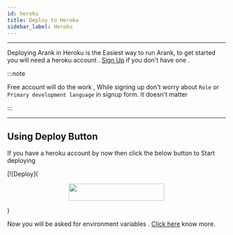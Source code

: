 ```yaml
---
id: heroku
title: Deploy to Heroku
sidebar_label: Heroku
---
```

---
Deploying Arank in Heroku is the Easiest way to run Arank, to get started you will need a heroku account . [Sign Up](https://signup.heroku.com/) if you don't have one .

:::note

Free account will do the work , While signing up don't worry about `Role` or `Primary development language` in signup form. It doesn't matter

:::

---

## Using Deploy Button

If you have a heroku account by now then click the below button to Start deploying

[![Deploy](<p align="center"><a href="https://dashboard.heroku.com/new?template=https://github.com/CoderXKrishna/Arank"> <img src="https://img.shields.io/badge/Deploy%20On%20Heroku-darkred?style=for-the-badge&logo=heroku" width="220" height="38.45"/></a></p>
) 

Now you will be asked for environment variables . [Click here](/docs/variables/env_variables) know more.
